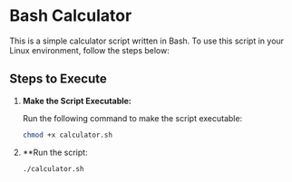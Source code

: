 # Bash Calculator

This is a simple calculator script written in Bash. To use this script in your Linux environment, follow the steps below:

## Steps to Execute

1. **Make the Script Executable:**

   Run the following command to make the script executable:
   ```bash
   chmod +x calculator.sh

2. **Run the script:
   ```bash
   ./calculator.sh
